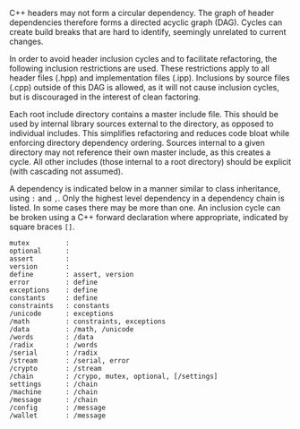 C++ headers may not form a circular dependency. The graph of header dependencies therefore forms a directed acyclic graph (DAG). Cycles can create build breaks that are hard to identify, seemingly unrelated to current changes.

In order to avoid header inclusion cycles and to facilitate refactoring, the following inclusion restrictions are used. These restrictions apply to all header files (.hpp) and implementation files (.ipp). Inclusions by source files (.cpp) outside of this DAG is allowed, as it will not cause inclusion cycles, but is discouraged in the interest of clean factoring.

Each root include directory contains a master include file. This should be used by internal library sources external to the directory, as opposed to individual includes. This simplifies refactoring and reduces code bloat while enforcing directory dependency ordering. Sources internal to a given directory may not reference their own master include, as this creates a cycle. All other includes (those internal to a root directory) should be explicit (with cascading not assumed).

A dependency is indicated below in a manner similar to class inheritance, using `:` and `,`. Only the highest level dependency in a dependency chain is listed. In some cases there may be more than one. An inclusion cycle can be broken using a C++ forward declaration where appropriate, indicated by square braces `[]`.

```
mutex         :
optional      :
assert        :
version       :
define        : assert, version
error         : define
exceptions    : define
constants     : define
constraints   : constants
/unicode      : exceptions
/math         : constraints, exceptions
/data         : /math, /unicode
/words        : /data
/radix        : /words
/serial       : /radix
/stream       : /serial, error
/crypto       : /stream
/chain        : /crypo, mutex, optional, [/settings]
settings      : /chain
/machine      : /chain
/message      : /chain
/config       : /message
/wallet       : /message
```